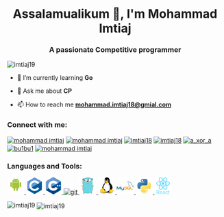 <h1 align="center">Assalamualikum 👋, I'm Mohammad Imtiaj</h1>
<h3 align="center">A passionate Competitive programmer</h3>

<p align="left"> <img src="https://komarev.com/ghpvc/?username=imtiaj19&label=Profile%20views&color=0e75b6&style=flat" alt="imtiaj19" /> </p>

- 🌱 I’m currently learning **Go**

- 💬 Ask me about **CP**

- 📫 How to reach me **mohammad.imtiaj18@gmial.com**

<h3 align="left">Connect with me:</h3>
<p align="left">
<a href="https://linkedin.com/in/mohammad imtiaj" target="blank"><img align="center" src="https://raw.githubusercontent.com/rahuldkjain/github-profile-readme-generator/master/src/images/icons/Social/linked-in-alt.svg" alt="mohammad imtiaj" height="30" width="40" /></a>
<a href="https://fb.com/mohammad imtiaj" target="blank"><img align="center" src="https://raw.githubusercontent.com/rahuldkjain/github-profile-readme-generator/master/src/images/icons/Social/facebook.svg" alt="mohammad imtiaj" height="30" width="40" /></a>
<a href="https://www.codechef.com/users/imtiaj18" target="blank"><img align="center" src="https://cdn.jsdelivr.net/npm/simple-icons@3.1.0/icons/codechef.svg" alt="imtiaj18" height="30" width="40" /></a>
<a href="https://www.hackerrank.com/imtiaj18" target="blank"><img align="center" src="https://raw.githubusercontent.com/rahuldkjain/github-profile-readme-generator/master/src/images/icons/Social/hackerrank.svg" alt="imtiaj18" height="30" width="40" /></a>
<a href="https://codeforces.com/profile/a_xor_a" target="blank"><img align="center" src="https://raw.githubusercontent.com/rahuldkjain/github-profile-readme-generator/master/src/images/icons/Social/codeforces.svg" alt="a_xor_a" height="30" width="40" /></a>
<a href="https://www.leetcode.com/bu1bu1" target="blank"><img align="center" src="https://raw.githubusercontent.com/rahuldkjain/github-profile-readme-generator/master/src/images/icons/Social/leet-code.svg" alt="bu1bu1" height="30" width="40" /></a>
<a href="https://www.hackerearth.com/mohammad imtiaj" target="blank"><img align="center" src="https://raw.githubusercontent.com/rahuldkjain/github-profile-readme-generator/master/src/images/icons/Social/hackerearth.svg" alt="mohammad imtiaj" height="30" width="40" /></a>
</p>

<h3 align="left">Languages and Tools:</h3>
<p align="left"> <a href="https://developer.android.com" target="_blank" rel="noreferrer"> <img src="https://raw.githubusercontent.com/devicons/devicon/master/icons/android/android-original-wordmark.svg" alt="android" width="40" height="40"/> </a> <a href="https://www.cprogramming.com/" target="_blank" rel="noreferrer"> <img src="https://raw.githubusercontent.com/devicons/devicon/master/icons/c/c-original.svg" alt="c" width="40" height="40"/> </a> <a href="https://www.w3schools.com/cpp/" target="_blank" rel="noreferrer"> <img src="https://raw.githubusercontent.com/devicons/devicon/master/icons/cplusplus/cplusplus-original.svg" alt="cplusplus" width="40" height="40"/> </a> <a href="https://git-scm.com/" target="_blank" rel="noreferrer"> <img src="https://www.vectorlogo.zone/logos/git-scm/git-scm-icon.svg" alt="git" width="40" height="40"/> </a> <a href="https://golang.org" target="_blank" rel="noreferrer"> <img src="https://raw.githubusercontent.com/devicons/devicon/master/icons/go/go-original.svg" alt="go" width="40" height="40"/> </a> <a href="https://www.linux.org/" target="_blank" rel="noreferrer"> <img src="https://raw.githubusercontent.com/devicons/devicon/master/icons/linux/linux-original.svg" alt="linux" width="40" height="40"/> </a> <a href="https://www.mysql.com/" target="_blank" rel="noreferrer"> <img src="https://raw.githubusercontent.com/devicons/devicon/master/icons/mysql/mysql-original-wordmark.svg" alt="mysql" width="40" height="40"/> </a> <a href="https://www.python.org" target="_blank" rel="noreferrer"> <img src="https://raw.githubusercontent.com/devicons/devicon/master/icons/python/python-original.svg" alt="python" width="40" height="40"/> </a> <a href="https://reactjs.org/" target="_blank" rel="noreferrer"> <img src="https://raw.githubusercontent.com/devicons/devicon/master/icons/react/react-original-wordmark.svg" alt="react" width="40" height="40"/> </a> </p>

<p><img align="left" src="https://github-readme-stats.vercel.app/api/top-langs?username=imtiaj19&show_icons=true&locale=en&layout=compact" alt="imtiaj19" /></p>

<p>&nbsp;<img align="center" src="https://github-readme-stats.vercel.app/api?username=imtiaj19&show_icons=true&locale=en" alt="imtiaj19" /></p>
